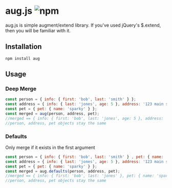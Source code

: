 # aug.js ![npm](https://img.shields.io/npm/v/aug.svg)

aug.js is simple augment/extend library.  If you've used jQuery's $.extend, then you will be familiar with it.

## Installation

	npm install aug

## Usage

### Deep Merge

```javascript
const person = { info: { first: 'bob', last: 'smith' } };
const address = { info: { last: 'jones', age: 5 }, address: '123 main st' };
const pet = { pet: { name: 'sparky' } };
const merged = aug(person, address, pet);
//merged == { info: { first: 'bob', last: 'jones', age: 5 }, address: '123 main st ', pet: { name: 'sparky } };
//person, address, pet objects stay the same
```

### Defaults

Only merge if it exists in the first argument

```javascript
const person = { info: { first: 'bob', last: 'smith' } , pet: { name: '' } };
const address = { info: { last: 'jones', age: 5 }, address: '123 main st' };
const pet = { pet: { name: 'sparky' } };
const merged = aug.defaults(person, address, pet);
//merged == { info: { first: 'bob', last: 'jones' }, pet: { name: 'sparky' }}
//person, address, pet objects stay the same
```
